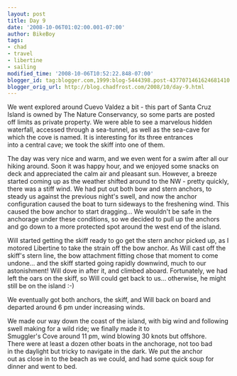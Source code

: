 ```yaml
---
layout: post
title: Day 9
date: '2008-10-06T01:02:00.001-07:00'
author: BikeBoy
tags:
- chad
- travel
- libertine
- sailing
modified_time: '2008-10-06T10:52:22.848-07:00'
blogger_id: tag:blogger.com,1999:blog-5444398.post-4377071461624681410
blogger_orig_url: http://blog.chadfrost.com/2008/10/day-9.html
---
```


We went explored around Cuevo Valdez a bit - this part of Santa Cruz  
Island is owned by The Nature Conservancy, so some parts are posted  
off limits as private property. We were able to see a marvelous hidden  
waterfall, accessed through a sea-tunnel, as well as the sea-cave for  
which the cove is named. It is interesting for its three entrances  
into a central cave; we took the skiff into one of them.

The day was 
very nice and warm, and we even went for a swim after all  our hiking 
around. Soon it was happy hour, and we enjoyed some snacks  on deck and 
appreciated the calm air and pleasant sun. However, a  breeze started 
coming up as the weather shifted around to the NW -  pretty quickly, there 
was a stiff wind. We had put out both bow and  stern anchors, to steady us 
against the previous night&#39;s swell, and  now the anchor configuration 
caused the boat to turn sideways to the  freshening wind. This caused the 
bow anchor to start dragging... We  wouldn&#39;t be safe in the anchorage 
under these conditions, so we  decided to pull up the anchors and go down 
to a more protected spot  around the west end of the island.

Will 
started getting the skiff ready to go get the stern anchor picked  up, as 
I motored Libertine to take the strain off the bow anchor. As  Will cast 
off the skiff&#39;s stern line, the bow attachment fitting chose  that 
moment to come undone... and the skiff started going rapidly  downwind, 
much to our astonishment! Will dove in after it, and climbed  aboard. 
Fortunately, we had left the oars on the skiff, so Will could  get back to 
us... otherwise, he might still be on the island :-)

We eventually got both 
anchors, the skiff, and Will back on board and  departed around 6 pm under 
increasing winds.

We made our way down the coast of the island, with big 
wind and  following swell making for a wild ride; we finally made it to  
Smuggler&#39;s Cove around 11 pm, wind blowing 30 knots but offshore.  
There were at least a dozen other boats in the anchorage, not too bad  
in the daylight but tricky to navigate in the dark. We put the anchor  
out as close in to the beach as we could, and had some quick soup for  
dinner and went to bed. 
